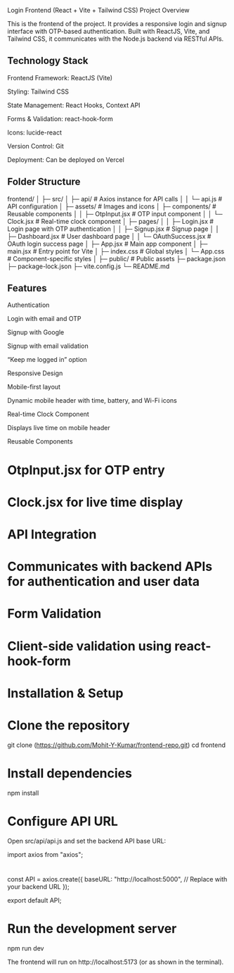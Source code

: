 Login Frontend (React + Vite + Tailwind CSS)
Project Overview

This is the frontend of the project. It provides a responsive login and signup interface with OTP-based authentication. Built with ReactJS, Vite, and Tailwind CSS, it communicates with the Node.js backend via RESTful APIs.
## Technology Stack

 Frontend Framework: ReactJS (Vite)

 Styling: Tailwind CSS

 State Management: React Hooks, Context API

 Forms & Validation: react-hook-form

 Icons: lucide-react

 Version Control: Git

 Deployment: Can be deployed on Vercel


## Folder Structure
 frontend/
│
├─ src/
│   ├─ api/                 # Axios instance for API calls
│   │   └─ api.js           # API configuration
│   ├─ assets/              # Images and icons
│   ├─ components/          # Reusable components
│   │   ├─ OtpInput.jsx     # OTP input component
│   │   └─ Clock.jsx        # Real-time clock component
│   ├─ pages/
│   │   ├─ Login.jsx        # Login page with OTP authentication
│   │   ├─ Signup.jsx       # Signup page
│   │   ├─ Dashboard.jsx    # User dashboard page
│   │   └─ OAuthSuccess.jsx # OAuth login success page
│   ├─ App.jsx              # Main app component
│   ├─ main.jsx             # Entry point for Vite
│   ├─ index.css            # Global styles
│   └─ App.css              # Component-specific styles
│
├─ public/                  # Public assets
├─ package.json
├─ package-lock.json
├─ vite.config.js
└─ README.md

## Features

 Authentication

 Login with email and OTP

 Signup with Google

 Signup with email validation

 “Keep me logged in” option

 Responsive Design

 Mobile-first layout

 Dynamic mobile header with time, battery, and Wi-Fi icons

 Real-time Clock Component

 Displays live time on mobile header

 Reusable Components

# OtpInput.jsx for OTP entry

# Clock.jsx for live time display

# API Integration

# Communicates with backend APIs for authentication and user data

# Form Validation

# Client-side validation using react-hook-form

# Installation & Setup

# Clone the repository

git clone (https://github.com/Mohit-Y-Kumar/frontend-repo.git)
cd frontend


# Install dependencies

 npm install


# Configure API URL

 Open src/api/api.js and set the backend API base URL:

 import axios from "axios";

# 
 const API = axios.create({
  baseURL: "http://localhost:5000", // Replace with your backend URL
  });

 export default API;


# Run the development server

npm run dev


The frontend will run on http://localhost:5173 (or as shown in the terminal).